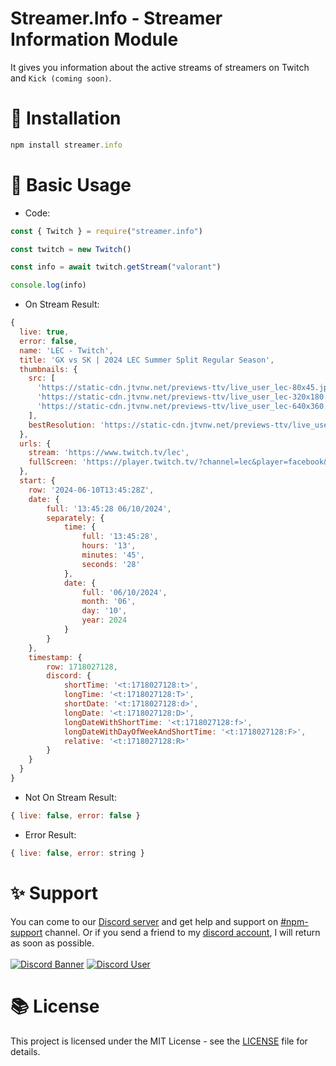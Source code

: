 # Streamer.Info - Streamer Information Module
It gives you information about the active streams of streamers on Twitch and `Kick (coming soon)`.
# 🔧 Installation
```js
npm install streamer.info
```
# 🧱 Basic Usage
- Code:
```js
const { Twitch } = require("streamer.info")

const twitch = new Twitch()

const info = await twitch.getStream("valorant")

console.log(info)
```
- On Stream Result: 
```js
{
  live: true,
  error: false,
  name: 'LEC - Twitch',
  title: 'GX vs SK | 2024 LEC Summer Split Regular Season',
  thumbnails: {
    src: [
      'https://static-cdn.jtvnw.net/previews-ttv/live_user_lec-80x45.jpg',
      'https://static-cdn.jtvnw.net/previews-ttv/live_user_lec-320x180.jpg',
      'https://static-cdn.jtvnw.net/previews-ttv/live_user_lec-640x360.jpg'
    ],
    bestResolution: 'https://static-cdn.jtvnw.net/previews-ttv/live_user_lec-640x360.jpg'
  },
  urls: {
    stream: 'https://www.twitch.tv/lec',
    fullScreen: 'https://player.twitch.tv/?channel=lec&player=facebook&autoplay=true&parent=meta.tag'
  },
  start: {
    row: '2024-06-10T13:45:28Z',
    date: { 
        full: '13:45:28 06/10/2024', 
        separately: {
            time: { 
                full: '13:45:28', 
                hours: '13', 
                minutes: '45', 
                seconds: '28' 
            },
            date: { 
                full: '06/10/2024', 
                month: '06', 
                day: '10', 
                year: 2024 
            }
        } 
    },
    timestamp: { 
        row: 1718027128, 
        discord: {
            shortTime: '<t:1718027128:t>',
            longTime: '<t:1718027128:T>',
            shortDate: '<t:1718027128:d>',
            longDate: '<t:1718027128:D>',
            longDateWithShortTime: '<t:1718027128:f>',
            longDateWithDayOfWeekAndShortTime: '<t:1718027128:F>',
            relative: '<t:1718027128:R>'
        }
    }
  }
}
```
- Not On Stream Result:
```js
{ live: false, error: false }
```
- Error Result:
```js
{ live: false, error: string }
```
# ✨ Support
You can come to our [Discord server](https://discord.gg/TCWbk7zWY5) and get help and support on [#npm-support](https://discord.com/channels/1196503995661942965/1249767884159455355) channel. Or if you send a friend to my [discord account](https://discord.com/users/389071682649849868), I will return as soon as possible.
<br> </br>
[![Discord Banner](https://api.weblutions.com/discord/invite/TCWbk7zWY5/)](https://discord.gg/TCWbk7zWY5)
[![Discord User](https://lanyard-profile-readme.vercel.app/api/389071682649849868?hideActivity=true)](https://discord.com/users/389071682649849868)
# 📚 License
This project is licensed under the MIT License - see the [LICENSE](https://github.com/beftlidev/streamer.info/blob/main/LICENSE) file for details.
